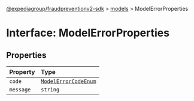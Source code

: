 [@expediagroup/fraudpreventionv2-sdk](../../index.md) > [models](../index.md) > ModelErrorProperties

# Interface: ModelErrorProperties

## Properties

| Property  | Type                                                                     |
| :-------- | :----------------------------------------------------------------------- |
| `code`    | [`ModelErrorCodeEnum`](../type-aliases/type-alias.ModelErrorCodeEnum.md) |
| `message` | `string`                                                                 |
